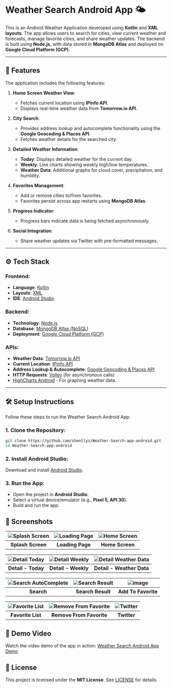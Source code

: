 # Weather Search Android App 🌤️

This is an Android Weather Application developed using **Kotlin** and **XML layouts**. The app allows users to search for cities, view current weather and forecasts, manage favorite cities, and share weather updates. The backend is built using **Node.js**, with data stored in **MongoDB Atlas** and deployed on **Google Cloud Platform (GCP)**.

---

## 🚀 **Features**

The application includes the following features:

1. **Home Screen Weather View**:  
   - Fetches current location using **IPinfo API**.
   - Displays real-time weather data from **Tomorrow.io API**.

2. **City Search**:  
   - Provides address lookup and autocomplete functionality using the **Google Geocoding & Places API**.
   - Fetches weather details for the searched city.

3. **Detailed Weather Information**:  
   - **Today**: Displays detailed weather for the current day.
   - **Weekly**: Line charts showing weekly high/low temperatures.
   - **Weather Data**: Additional graphs for cloud cover, precipitation, and humidity.

4. **Favorites Management**:  
   - Add or remove cities to/from favorites.
   - Favorites persist across app restarts using **MongoDB Atlas**.

5. **Progress Indicator**:  
   - Progress bars indicate data is being fetched asynchronously.

6. **Social Integration**:  
   - Share weather updates via Twitter with pre-formatted messages.

---

## ⚙️ **Tech Stack**

### **Frontend**:
- **Language**: [Kotlin](https://kotlinlang.org/)
- **Layouts**: [XML](https://developer.android.com/guide/topics/ui/declaring-layout)
- **IDE**: [Android Studio](https://developer.android.com/studio)

### **Backend**:
- **Technology**: [Node.js](https://nodejs.org/)
- **Database**: [MongoDB Atlas (NoSQL)](https://www.mongodb.com/cloud/atlas)
- **Deployment**: [Google Cloud Platform (GCP)](https://cloud.google.com/)

### **APIs**:
- **Weather Data**: [Tomorrow.io API](https://www.tomorrow.io/)
- **Current Location**: [IPinfo API](https://ipinfo.io/)
- **Address Lookup & Autocomplete**: [Google Geocoding & Places API](https://developers.google.com/maps/documentation/geocoding/start)
- **HTTP Requests**: [Volley](https://developer.android.com/training/volley) (for asynchronous calls)
- [HighCharts Android](https://www.highcharts.com) - For graphing weather data.


---

## 🛠️ **Setup Instructions**

Follow these steps to run the Weather Search Android App:

### **1. Clone the Repository**:
```bash
git clone https://github.com/shenllyz/Weather-Search-app-android.git
cd Weather-Search-app-android
```
###  **2. Install Android Studio**:
Download and install [Android Studio](https://developer.android.com/studio).
###  **3. Run the App**:
- Open the project in **Android Studio**.
- Select a virtual device/emulator (e.g., **Pixel 5, API 30**).
- Build and run the app.

## 📱 Screenshots

| ![Splash Screen](https://github.com/user-attachments/assets/bc6f2010-1fd3-4db4-8175-320b94241cce) | ![Loading Page](https://github.com/user-attachments/assets/5eef62f4-fe45-4c30-a8a7-35cb77a8c663) | ![Home Screen](https://github.com/user-attachments/assets/be80f5e1-af03-47f6-b2f2-645159adc747) |
|:------------------------:|:------------------------:|:-------------------------:|
| **Splash Screen**         | **Loading Page**  | **Home Screen**          |

| ![Detail Today](https://github.com/user-attachments/assets/fe1dbd29-bb21-4653-92c9-de7ffe48281a) | ![Detail Weekly](https://github.com/user-attachments/assets/1a56dc3e-d58c-4b4a-b9d1-b0f0f4232c6a) | ![Detail Weather Data](https://github.com/user-attachments/assets/a685656d-82c2-4a25-ac4d-2f2b087873d9) |
|:-------------------------:|:------------------------:|:--------------------------:|
| **Detail - Today**       | **Detail - Weekly**      | **Detail - Weather Data**  |

| ![Search AutoComplete](https://github.com/user-attachments/assets/66fe1bb2-49aa-4f71-8be4-823afb3eefc9) | ![Search Result](https://github.com/user-attachments/assets/2ca6c5b7-d8a4-40d6-aecf-4fb5c61ef5a8)  | ![image](https://github.com/user-attachments/assets/088219a8-8053-4af0-8ac0-d4b0fc1b3e6e) |
|:-------------------------:|:------------------------:|:--------------------------:|
| **Search**         | **Search Result**      | **Add To Favorite**  |

| ![Favorite List](https://github.com/user-attachments/assets/9a1c1dfc-64d9-431b-b5be-6eb3731c5952) | ![Remove From Favorite](https://github.com/user-attachments/assets/884ceb76-bb6a-4113-a67a-befa7ea914fb) | ![Twitter](https://github.com/user-attachments/assets/26158a04-47c6-46a2-93bd-771d9f403380) |
|:-------------------------:|:------------------------:|:--------------------------:|
| **Favorite List**       | **Remove From Favorite**      | **Twitter**  |
 
## 🎥 Demo Video

Watch the video demo of the app in action: [Weather Search Android App Demo](https://drive.google.com/file/d/1t6r0_KLbPTEZO6YOdpQjdLBJTO9VVb9T/view?usp=drive_link)
## 📄 License

This project is licensed under the **MIT License**. See [LICENSE](LICENSE) for details.
